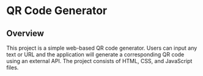 # QR Code Generator
## Overview
This project is a simple web-based QR code generator. Users can input any text or URL 
and the application will generate a corresponding QR code using an external API. 
The project consists of HTML, CSS, and JavaScript files.
